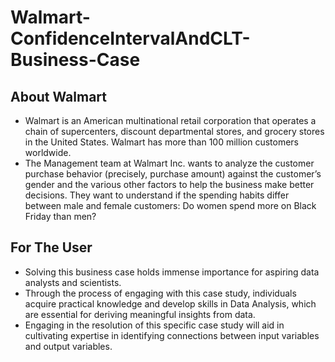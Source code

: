# Walmart-ConfidenceIntervalAndCLT-Business-Case

## About Walmart
- Walmart is an American multinational retail corporation that operates a chain of supercenters, discount departmental stores, and grocery stores in the United States. Walmart has more than 100 million customers worldwide.
- The Management team at Walmart Inc. wants to analyze the customer purchase behavior (precisely, purchase amount) against the customer’s gender and the various other factors to help the business make better decisions. They want to understand if the spending habits differ between male and female customers: Do women spend more on Black Friday than men?

## For The User
- Solving this business case holds immense importance for aspiring data analysts and scientists.
- Through the process of engaging with this case study, individuals acquire practical knowledge and develop skills in Data Analysis, which are essential for deriving meaningful insights from data.
- Engaging in the resolution of this specific case study will aid in cultivating expertise in identifying connections between input variables and output variables.
